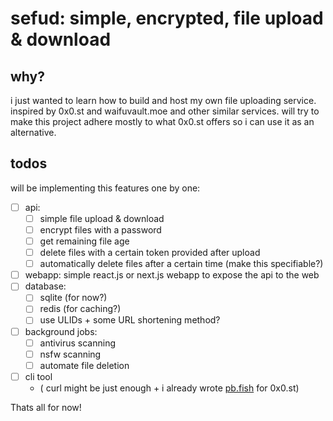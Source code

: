 # sefud: simple, encrypted, file upload & download

## why?

i just wanted to learn how to build and host my own file uploading service.
inspired by 0x0.st and waifuvault.moe and other similar services.
will try to make this project adhere mostly to what 0x0.st offers
so i can use it as an alternative.

## todos

will be implementing this features one by one:

- [ ] api:
  - [ ] simple file upload & download
  - [ ] encrypt files with a password
  - [ ] get remaining file age
  - [ ] delete files with a certain token provided after upload
  - [ ] automatically delete files after a certain time (make this specifiable?)
- [ ] webapp: simple react.js or next.js webapp to expose the api to the web
- [ ] database:
  - [ ] sqlite (for now?)
  - [ ] redis (for caching?)
  - [ ] use ULIDs + some URL shortening method?
- [ ] background jobs:
  - [ ] antivirus scanning
  - [ ] nsfw scanning
  - [ ] automate file deletion
- [ ] cli tool
  - ( curl might be just enough + i already wrote [pb.fish](https://github.com/Sardonyx001/pb.fish) for 0x0.st)

Thats all for now!
